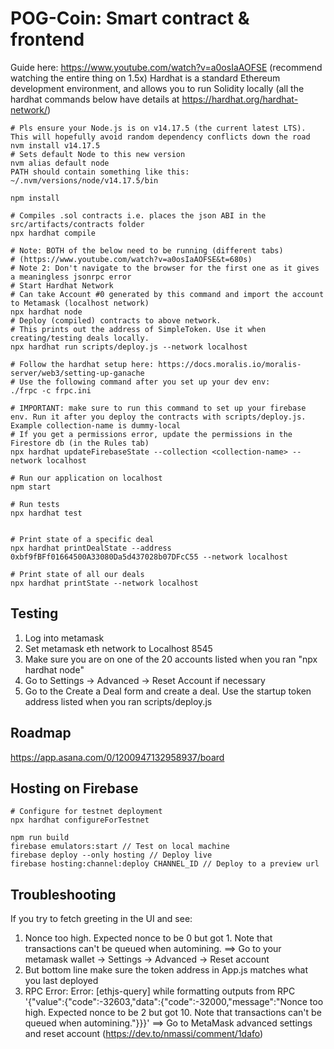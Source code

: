 # POG-Coin: Smart contract & frontend

Guide here: https://www.youtube.com/watch?v=a0osIaAOFSE (recommend watching the entire thing on 1.5x)
Hardhat is a standard Ethereum development environment, and allows you to run Solidity locally (all the hardhat commands below have details at https://hardhat.org/hardhat-network/)

```shell
# Pls ensure your Node.js is on v14.17.5 (the current latest LTS). This will hopefully avoid random dependency conflicts down the road
nvm install v14.17.5
# Sets default Node to this new version
nvm alias default node
PATH should contain something like this: ~/.nvm/versions/node/v14.17.5/bin
```

```shell
npm install

# Compiles .sol contracts i.e. places the json ABI in the src/artifacts/contracts folder
npx hardhat compile

# Note: BOTH of the below need to be running (different tabs) 
# (https://www.youtube.com/watch?v=a0osIaAOFSE&t=680s)
# Note 2: Don't navigate to the browser for the first one as it gives a meaningless jsonrpc error
# Start Hardhat Network 
# Can take Account #0 generated by this command and import the account to Metamask (localhost network)
npx hardhat node
# Deploy (compiled) contracts to above network.
# This prints out the address of SimpleToken. Use it when creating/testing deals locally.
npx hardhat run scripts/deploy.js --network localhost

# Follow the hardhat setup here: https://docs.moralis.io/moralis-server/web3/setting-up-ganache
# Use the following command after you set up your dev env:
./frpc -c frpc.ini

# IMPORTANT: make sure to run this command to set up your firebase env. Run it after you deploy the contracts with scripts/deploy.js. Example collection-name is dummy-local
# If you get a permissions error, update the permissions in the Firestore db (in the Rules tab)
npx hardhat updateFirebaseState --collection <collection-name> --network localhost

# Run our application on localhost
npm start

# Run tests
npx hardhat test


# Print state of a specific deal
npx hardhat printDealState --address 0xbf9fBFf01664500A33080Da5d437028b07DFcC55 --network localhost

# Print state of all our deals
npx hardhat printState --network localhost
```

## Testing

1. Log into metamask
2. Set metamask eth network to Localhost 8545
3. Make sure you are on one of the 20 accounts listed when you ran "npx hardhat node"
4. Go to Settings -> Advanced -> Reset Account if necessary
5. Go to the Create a Deal form and create a deal. Use the startup token address listed when you ran scripts/deploy.js

## Roadmap
https://app.asana.com/0/1200947132958937/board

## Hosting on Firebase
```
# Configure for testnet deployment
npx hardhat configureForTestnet

npm run build
firebase emulators:start // Test on local machine
firebase deploy --only hosting // Deploy live
firebase hosting:channel:deploy CHANNEL_ID // Deploy to a preview url
```

## Troubleshooting
If you try to fetch greeting in the UI and see:
1. Nonce too high. Expected nonce to be 0 but got 1. Note that transactions can't be queued when automining. ==> Go to your metamask wallet -> Settings -> Advanced -> Reset account
2. But bottom line make sure the token address in App.js matches what you last deployed
3. RPC Error: Error: [ethjs-query] while formatting outputs from RPC '{"value":{"code":-32603,"data":{"code":-32000,"message":"Nonce too high. Expected nonce to be 2 but got 10. Note that transactions can't be queued when automining."}}}' ==> Go to MetaMask advanced settings and reset account (https://dev.to/nmassi/comment/1dafo)

